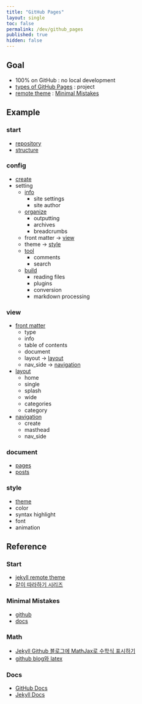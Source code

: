 ```yaml
---
title: "GitHub Pages"
layout: single
toc: false
permalink: /dev/github_pages
published: true
hidden: false
---
```


<head>
  <base target="_blank">
</head>

## Goal

- 100% on GitHub : no local development
- [types of GitHub Pages](https://docs.github.com/en/pages/getting-started-with-github-pages/about-github-pages#types-of-github-pages-sites) : project
- [remote theme](https://docs.github.com/en/pages/setting-up-a-github-pages-site-with-jekyll/adding-a-theme-to-your-github-pages-site-using-jekyll#adding-a-theme) : [Minimal Mistakes](https://github.com/mmistakes/minimal-mistakes)

## Example

### start

- [repository](/dev/github_pages/example/start/repository)
- [structure](/dev/github_pages/example/start/structure)

### config

- [create](/dev/github_pages/example/config/create)
- setting
  - [info](/dev/github_pages/example/config/setting/info)
    - site settings
    - site author
  - [organize](/dev/github_pages/example/config/setting/organize)
    - outputting
    - archives
    - breadcrumbs
  - front matter -> [view](#view)
  - theme -> [style](#style)
  - [tool](/dev/github_pages/example/config/setting/tool)
    - comments
    - search
  - [build](/dev/github_pages/example/config/setting/build)
    - reading files
    - plugins
    - conversion
    - markdown processing

### view

- [front matter](/dev/github_pages/example/view/front_matter)
  - type
  - info
  - table of contents
  - document
  - layout -> [layout](/dev/github_pages/layout)
  - nav_side -> [navigation](/dev/github_pages/example/view/navigation)
- [layout](/dev/github_pages/example/view/layout)
  - home
  - single
  - splash
  - wide
  - categories
  - category
- [navigation](/dev/github_pages/example/view/navigation)
  - create
  - masthead
  - nav_side

### document

- [pages](/dev/github_pages/example/document/pages)
- [posts](/dev/github_pages/example/document/posts)

### style

- [theme](/dev/github_pages/example/style/theme)
- color
- syntax highlight
- font
- animation



## Reference

### Start

- [jekyll remote theme](https://dreamgonfly.github.io/blog/jekyll-remote-theme/)
- [같이 따라하기 시리즈](https://devinlife.com/howto/)

### Minimal Mistakes

- [github](https://github.com/mmistakes/minimal-mistakes)
- [docs](https://mmistakes.github.io/minimal-mistakes/)

### Math

- [Jekyll Github 블로그에 MathJax로 수학식 표시하기](https://mkkim85.github.io/blog-apply-mathjax-to-jekyll-and-github-pages/)
- [github blog와 latex](https://eeeuns.github.io/2020/12/10/githubblog/)

### Docs

- [GitHub Docs](https://docs.github.com/en/free-pro-team@latest/github/working-with-github-pages)
- [Jekyll Docs](https://jekyllrb.com/docs/)
